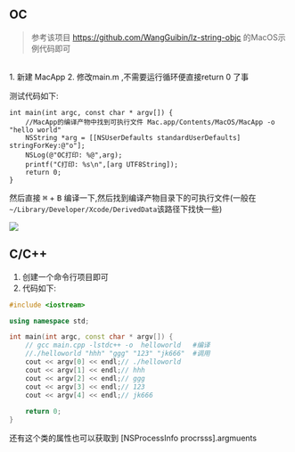 ##  OC

> 参考该项目  https://github.com/WangGuibin/lz-string-objc 的MacOS示例代码即可
<br/>
1. 新建 MacApp
2. 修改main.m ,不需要运行循环便直接return 0 了事

  测试代码如下: 

```objc
int main(int argc, const char * argv[]) {
    //MacApp的编译产物中找到可执行文件 Mac.app/Contents/MacOS/MacApp -o "hello world"
    NSString *arg = [[NSUserDefaults standardUserDefaults] stringForKey:@"o"];
    NSLog(@"OC打印: %@",arg);
    printf("C打印: %s\n",[arg UTF8String]);
    return 0;
}
```

然后直接 <kbd> ⌘</kbd> + <kbd>B</kbd> 编译一下,然后找到编译产物目录下的可执行文件(一般在`~/Library/Developer/Xcode/DerivedData`该路径下找快一些)

![](https://cdn.jsdelivr.net/gh/WangGuibin/ImageBed@master/Xnip2021-12-31_20-01-15.png)





## C/C++

1. 创建一个命令行项目即可
2. 代码如下:

```c++
#include <iostream>

using namespace std;

int main(int argc, const char * argv[]) {
    // gcc main.cpp -lstdc++ -o  helloworld   #编译
    //./helloworld "hhh" "ggg" "123" "jk666"  #调用
    cout << argv[0] << endl;// ./helloworld
    cout << argv[1] << endl;// hhh
    cout << argv[2] << endl;// ggg
    cout << argv[3] << endl;// 123
    cout << argv[4] << endl;// jk666
        
    return 0;
}

```
还有这个类的属性也可以获取到
[NSProcessInfo procrsss].argmuents